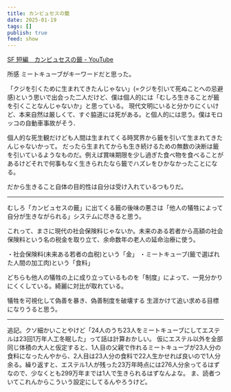 ```yaml
---
title: カンビュセスの籤
date: 2025-01-19
tags: []
publish: true
feed: show
---
```

[SF 短編　カンビュセスの籤 - YouTube](https://youtu.be/u_4rdHkSF1Q?si=BTnrCSFRvt4mu1Gt)

所感
ミートキューブがキーワードだと思った。

「クジを引くために生まれてきたんじゃない」(=クジを引いて死ぬことへの忌避感)という思いで出会った二人だけど、僕は個人的には「むしろ生きることが籤を引くことなんじゃないか」と思っている。
現代文明にいると分かりにくいけど、本来自然は厳しくて、すぐ脇道には死がある。と個人的には思う。僕はモロッコの自動車事故がそう．

個人的な死生観だけども人間は生まれてくる時冥界から籤を引いて生まれてきたんじゃないかって。
だったら生まれてからも生き続けるための無数の決断は籤を引いているようなものだ。例えば賞味期限を少し過ぎた食べ物を食べることがあるけどそれで何事もなく生きられたなら籤でハズレをひかなかったことになる。

だから生きること自体の目的性は自分は受け入れているつもりだ。

----

むしろ「カンビュセスの籤」に出てくる籤の後味の悪さは「他人の犠牲によって自分が生きながられる」システムに尽きると思う。

これって、まさに現代の社会保険料じゃないか。未来のある若者から高額の社会保険料という名の税金を取り立て、余命数年の老人の延命治療に使う。

・社会保険料(未来ある若者の血税)という「金」
・ミートキューブ(籤で選ばれた人間の加工肉)という「食料」

どちらも他人の犠牲の上に成り立っているものを「制度」によって、一見分かりにくくしている。綺麗に対比が取れている。

犠牲を可視化して偽善を暴き、偽善制度を破壊する
生涯かけて追い求める目標になりうると思う。

---
追記。クソ細かいことやけど「24人のうち23人をミートキューブにしてエステルは23回1万年人工冬眠した」って話は計算おかしい。
仮にエステル以外を全部同じ体積の大人と仮定すると、1人目の父親で作れるミートキューブが23人分の食料になったんやから、2人目は23人分の食料で22人生かせれば良いので1人分余る。繰り返すと、エステル1人が残った23万年時点には276人分余ってるはずなので、少なくとも299万年までは1人で生きられるはずなんよな。
ま、読者ついてこれんからこういう設定にしてるんやろうけど。